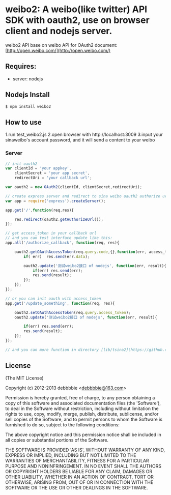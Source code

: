 # weibo2: A weibo(like twitter) API SDK with oauth2, use on browser client and nodejs server.


weibo2 API base on weibo API for OAuth2 document: [http://open.weibo.com/](http://open.weibo.com/)

## Requires:
 * server: nodejs

## Nodejs Install

```bash
$ npm install weibo2
```

## How to use


1.run test_weibo2.js
2.open browser with http://localhost:3009
3.input your sinaweibo's account password, and it will send a content to your weibo


### Server

```javascript
// init oauth2
var clientId = 'your appkey',
    clientSecret = 'your app secret',
    redirectUri = 'your callback url';

var oauth2 = new OAuth2(clientId, clientSecret,redirectUri);

// create express server and redirect to sina weibo oauth2 authorize url
var app = require('express').createServer();

app.get('/',function(req,res){

    res.redirect(oauth2.getAuthorizeUrl());
});

// get access_token in your callback url
// and you can test interface update like this:
app.all('/authorize_callback', function(req, res){

    oauth2.getOAuthAccessToken(req.query.code,{},function(err, access_token){
        if( err)  res.send(err.data);

        oauth2.update('测试weibo2接口 of nodejs', function(err, result){
            if(err) res.send(err);
            res.send(result);
        });
    });
});

// or you can init oauth with access_token
app.get('/update_something', function(req, res){

    oauth2.setOAuthAccessToken(req.query.access_token);
    oauth2.update('测试weibo2接口 of nodejs', function(err, result){

        if(err) res.send(err);
        res.send(result);
    });
});

// and you can more function in directory [lib/tsina2](https://github.com/debbbbie/weibo2/tree/master/lib/tsina2)
```




## License

(The MIT License)

Copyright (c) 2012-2013 debbbbie &lt;debbbbie@163.com&gt;

Permission is hereby granted, free of charge, to any person obtaining
a copy of this software and associated documentation files (the
'Software'), to deal in the Software without restriction, including
without limitation the rights to use, copy, modify, merge, publish,
distribute, sublicense, and/or sell copies of the Software, and to
permit persons to whom the Software is furnished to do so, subject to
the following conditions:

The above copyright notice and this permission notice shall be
included in all copies or substantial portions of the Software.

THE SOFTWARE IS PROVIDED 'AS IS', WITHOUT WARRANTY OF ANY KIND,
EXPRESS OR IMPLIED, INCLUDING BUT NOT LIMITED TO THE WARRANTIES OF
MERCHANTABILITY, FITNESS FOR A PARTICULAR PURPOSE AND NONINFRINGEMENT.
IN NO EVENT SHALL THE AUTHORS OR COPYRIGHT HOLDERS BE LIABLE FOR ANY
CLAIM, DAMAGES OR OTHER LIABILITY, WHETHER IN AN ACTION OF CONTRACT,
TORT OR OTHERWISE, ARISING FROM, OUT OF OR IN CONNECTION WITH THE
SOFTWARE OR THE USE OR OTHER DEALINGS IN THE SOFTWARE.
